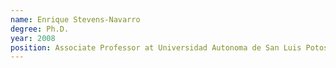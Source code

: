 ```yaml
---
name: Enrique Stevens-Navarro
degree: Ph.D.
year: 2008
position: Associate Professor at Universidad Autonoma de San Luis Potosi (UASLP), Mexico
---
```

